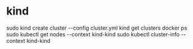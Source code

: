 # kind

sudo kind create cluster --config cluster.yml
kind get clusters
docker ps
sudo kubectl get nodes --context kind-kind
sudo kubectl cluster-info --context kind-kind


